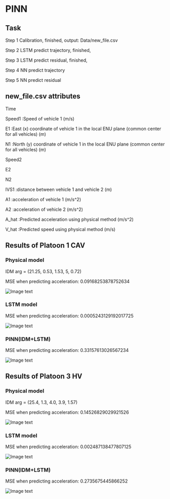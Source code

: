 # PINN

## Task

Step 1 Calibration, finished, output: Data/new_file.csv

Step 2 LSTM predict trajectory, finished,

Step 3 LSTM predict residual, finished,

Step 4 NN predict trajectory

Step 5 NN predict residual


## new_file.csv attributes

Time	

Speed1  :Speed of vehicle 1 (m/s)

E1  :East (x) coordinate of vehicle 1 in the local ENU plane (common center for all vehicles) (m)

N1	:North (y) coordinate of vehicle 1 in the local ENU plane (common center for all vehicles) (m)

Speed2

E2	

N2	

IVS1	:distance between vehicle 1 and vehicle 2 (m)

A1	:acceleration of vehicle 1 (m/s^2)

A2	:acceleration of vehicle 2 (m/s^2)

A_hat	:Predicted acceleration using physical method (m/s^2)

V_hat	:Predicted speed using physical method (m/s)




## Results of Platoon 1 CAV
### Physical model
IDM arg = (21.25, 0.53, 1.53, 5, 0.72)

MSE when predicting acceleration: 0.09168253878752634

![Image text](https://github.com/Keke-Long/PINN/blob/main/Physical_model/Platoon1_IDM_result_comparison.jpg)
 

### LSTM model
MSE when predicting acceleration: 0.0005243129192017725

![Image text](https://github.com/Keke-Long/PINN/blob/main/LSTM/Platoon1_LSTM_result.png)


### PINN(IDM+LSTM)
MSE when predicting acceleration: 0.33157613026567234

![Image text](https://github.com/Keke-Long/PINN/blob/main/IDM%2BLSTM/Platoon1_PINN_result_plot.png)



## Results of Platoon 3 HV
### Physical model
IDM arg = (25.4,   1.3,  4.0,  3.9,  1.57)

MSE when predicting acceleration: 0.14526829029921526 

![Image text](https://github.com/Keke-Long/PINN/blob/main/Physical_model/Platoon3_IDM_result_comparison.jpg)
 

### LSTM model
MSE when predicting acceleration: 0.002487138477807125

![Image text](https://github.com/Keke-Long/PINN/blob/main/LSTM/Platoon3_LSTM_result.png)


### PINN(IDM+LSTM)
MSE when predicting acceleration: 0.2735675445866252

![Image text](https://github.com/Keke-Long/PINN/blob/main/IDM%2BLSTM/Platoon3_PINN_result_plot.png)


